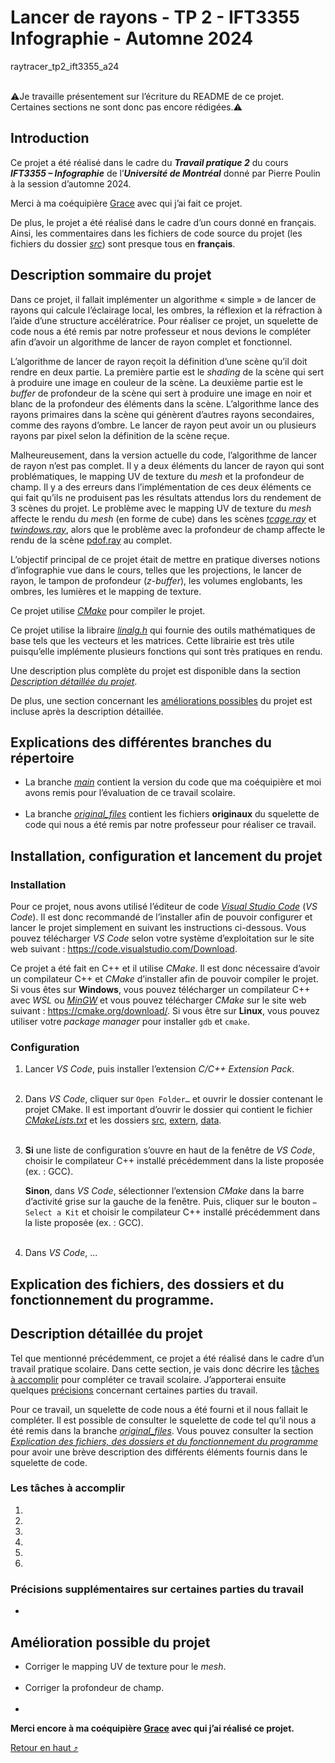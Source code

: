 # Lancer de rayons - TP 2 - IFT3355 Infographie - Automne 2024
raytracer_tp2_ift3355_a24

<br>
⚠️Je travaille présentement sur l’écriture du README de ce projet. Certaines sections 
ne sont donc pas encore rédigées.⚠️

## Introduction
Ce projet a été réalisé dans le cadre du **_Travail pratique 2_** du cours **_IFT3355 
– Infographie_** de l’**_Université de Montréal_** donné par Pierre Poulin à la session 
d’automne 2024. 

Merci à ma coéquipière [Grace](https://github.com/gracenl2) avec qui j’ai fait ce projet.

De plus, le projet a été réalisé dans le cadre d’un cours donné en français. Ainsi, les 
commentaires dans les fichiers de code source du projet (les fichiers du dossier 
[_src_](src)) sont presque tous en **français**. 

## Description sommaire du projet
Dans ce projet, il fallait implémenter un algorithme « simple » de lancer de rayons qui 
calcule l’éclairage local, les ombres, la réflexion et la réfraction à l’aide d’une 
structure accélératrice. Pour réaliser ce projet, un squelette de code nous a été remis 
par notre professeur et nous devions le compléter afin d’avoir un algorithme de lancer de 
rayon complet et fonctionnel.

L’algorithme de lancer de rayon reçoit la définition d’une scène qu’il doit rendre en 
deux partie. La première partie est le _shading_ de la scène qui sert à produire une image 
en couleur de la scène. La deuxième partie est le _buffer_ de profondeur de la scène qui 
sert à produire une image en noir et blanc de la profondeur des éléments dans la scène. 
L’algorithme lance des rayons primaires dans la scène qui génèrent d’autres rayons secondaires, 
comme des rayons d’ombre. Le lancer de rayon peut avoir un ou plusieurs rayons par pixel 
selon la définition de la scène reçue. 

Malheureusement, dans la version actuelle du code, l’algorithme de lancer de rayon n’est 
pas complet. Il y a deux éléments du lancer de rayon qui sont problématiques, le mapping UV 
de texture du _mesh_ et la profondeur de champ. Il y a des erreurs dans l’implémentation de 
ces deux éléments ce qui fait qu’ils ne produisent pas les résultats attendus lors du rendement 
de 3 scènes du projet. Le problème avec le mapping UV de texture du _mesh_ affecte le rendu 
du _mesh_ (en forme de cube) dans les scènes [_tcage.ray_](data/scene/tcage.ray) et 
[_twindows.ray_](data/scene/twindows.ray), alors que le problème avec la profondeur de champ 
affecte le rendu de la scène [pdof.ray](data/scene/pdof.ray) au complet.

L’objectif principal de ce projet était de mettre en pratique diverses notions d’infographie 
vue dans le cours, telles que les projections, le lancer de rayon, le tampon de profondeur 
(_z-buffer_), les volumes englobants, les ombres, les lumières et le mapping de texture.

Ce projet utilise [_CMake_](https://cmake.org) pour compiler le projet.

Ce projet utilise la libraire [_linalg.h_](https://github.com/sgorsten/linalg) qui fournie 
des outils mathématiques de base tels que les vecteurs et les matrices. Cette librairie est 
très utile puisqu’elle implémente plusieurs fonctions qui sont très pratiques en rendu.

Une description plus complète du projet est disponible dans la section 
[_Description détaillée du projet_](https://github.com/ThikSag/raytracer_tp2_ift3355_a24?tab=readme-ov-file#description-d%C3%A9taill%C3%A9e-du-projet).

De plus, une section concernant les [améliorations possibles](https://github.com/ThikSag/raytracer_tp2_ift3355_a24?tab=readme-ov-file#am%C3%A9lioration-possible-du-projet) 
du projet est incluse après la description détaillée.

## Explications des différentes branches du répertoire
- La branche [_main_](https://github.com/ThikSag/raytracer_tp2_ift3355_a24/tree/main) 
  contient la version du code que ma coéquipière et moi avons remis pour l’évaluation de 
  ce travail scolaire.
<br><br>
- La branche [_original_files_](https://github.com/ThikSag/raytracer_tp2_ift3355_a24/tree/original_files) 
  contient les fichiers **originaux** du squelette de code qui nous a été remis par notre 
  professeur pour réaliser ce travail.

## Installation, configuration et lancement du projet
### Installation
Pour ce projet, nous avons utilisé l’éditeur de code 
[_Visual Studio Code_](https://code.visualstudio.com) (_VS Code_). Il est donc recommandé de 
l’installer afin de pouvoir configurer et lancer le projet simplement en suivant les instructions 
ci-dessous. Vous pouvez télécharger _VS Code_ selon votre système d’exploitation sur le site web 
suivant : https://code.visualstudio.com/Download. 

Ce projet a été fait en C++ et il utilise _CMake_. Il est donc nécessaire d’avoir un compilateur 
C++ et _CMake_ d’installer afin de pouvoir compiler le projet. Si vous êtes sur __Windows__, vous 
pouvez télécharger un compilateur C++ avec _WSL_ ou [_MinGW_](https://code.visualstudio.com/docs/cpp/config-mingw) 
et vous pouvez télécharger _CMake_ sur le site web suivant : https://cmake.org/download/. Si vous 
être sur __Linux__, vous pouvez utiliser votre _package manager_ pour installer `gdb` et `cmake`.

### Configuration
1. Lancer _VS Code_, puis installer l’extension _C/C++ Extension Pack_.
<br><br>
2. Dans _VS Code_, cliquer sur `Open Folder…` et ouvrir le dossier contenant le projet CMake. Il est 
   important d’ouvrir le dossier qui contient le fichier [_CMakeLists.txt_](CMakeLists.txt) et les 
   dossiers [src](src), [extern](extern), [data](data).
<br><br>
3. __Si__ une liste de configuration s’ouvre en haut de la fenêtre de _VS Code_, choisir le 
   compilateur C++ installé précédemment dans la liste proposée (ex. : GCC).

   __Sinon__, dans _VS Code_, sélectionner l’extension _CMake_ dans la barre d’activité grise sur 
   la gauche de la fenêtre. Puis, cliquer sur le bouton `✏️ Select a Kit` et choisir le 
   compilateur C++ installé précédemment dans la liste proposée (ex. : GCC).
<br><br>
4. Dans _VS Code_, ...

## Explication des fichiers, des dossiers et du fonctionnement du programme.

## Description détaillée du projet
Tel que mentionné précédemment, ce projet a été réalisé dans le cadre d’un travail pratique scolaire. 
Dans cette section, je vais donc décrire les [tâches à accomplir](https://github.com/ThikSag/raytracer_tp2_ift3355_a24#les-t%C3%A2ches-%C3%A0-accomplir) 
pour compléter ce travail scolaire. J’apporterai ensuite quelques [précisions](https://github.com/ThikSag/raytracer_tp2_ift3355_a24#pr%C3%A9cisions-suppl%C3%A9mentaires-sur-certaines-parties-du-travail) 
concernant certaines parties du travail. 

Pour ce travail, un squelette de code nous a été fourni et il nous fallait le compléter. Il est 
possible de consulter le squelette de code tel qu’il nous a été remis dans la branche [_original_files_](https://github.com/ThikSag/raytracer_tp2_ift3355_a24/tree/original_files). 
Vous pouvez consulter la section [_Explication des fichiers, des dossiers et du fonctionnement du programme_](https://github.com/ThikSag/raytracer_tp2_ift3355_a24#explication-des-fichiers-des-dossiers-et-du-fonctionnement-du-programme) 
pour avoir une brève description des différents éléments fournis dans le squelette de code.

### Les tâches à accomplir
1. 


2. 


3. 


4. 


5. 


6. 

### Précisions supplémentaires sur certaines parties du travail

- 

## Amélioration possible du projet
- Corriger le mapping UV de texture pour le _mesh_.
<br><br>
- Corriger la profondeur de champ.
<br><br>
- 

**Merci encore à ma coéquipière [Grace](https://github.com/gracenl2) avec qui j’ai réalisé ce projet.**

[Retour en haut ⤴️](https://github.com/ThikSag/raytracer_tp2_ift3355_a24#lancer-de-rayons---tp-2---ift3355-infographie---automne-2024)

<!-- 
-->
